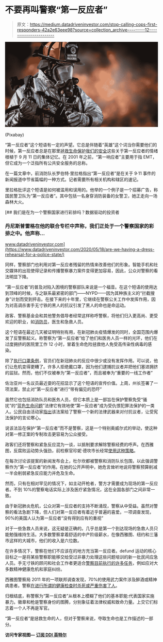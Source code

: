 # 不要再叫警察“第一反应者”

> 原文：<https://medium.datadriveninvestor.com/stop-calling-cops-first-responders-42a2e63eee98?source=collection_archive---------12----------------------->

![](img/e53136ce5e271fd97089ae93def8b1d2.png)

(Pixabay)

“第一反应者”这个短语有一定的声望。它总是伴随着“英雄”这个词当你需要他们的时候，第一反应者总是在那里[拯救生命](https://nuvisionfederal.com/blog/memberresources/2019/09/22/what-makes-a-hero-first-responders)[保护我们的安全](https://www.ibm.com/industries/telecom-media-entertainment/resources/next-generation-network/scenes/emergency-response-center/select/details/command-center/)这些关于第一反应者的情绪根植于 9 月 11 日的集体记忆。在 2001 年之前，“第一响应者”主要用于指 EMT，但它成为一个泛指所有公共安全服务的总称。

在一篇文章中，前消防队长罗伯特·里拉格指出“第一反应者”是在关于 9·11 事件的新闻报道中节省篇幅的一种方式。记者需要所有相关机构和辖区的速记。

里拉格批评这个短语是如何被滥用和误用的。他举的一个例子是一个招募广告，称国民警卫队为“第一反应者”。其中包括一名身穿消防装备的女警卫，她正走向一场森林大火。

[](https://www.datadriveninvestor.com/2020/05/18/are-we-having-a-dress-rehearsal-for-a-police-state/) [## 我们是在为一个警察国家进行彩排吗？数据驱动的投资者

### 丹尼斯普雷格在他的联合专栏中声称，我们正处于一个警察国家的彩排之中。他声称…

www.datadriveninvestor.com](https://www.datadriveninvestor.com/2020/05/18/are-we-having-a-dress-rehearsal-for-a-police-state/) 

同样，警察部门也利用对第一反应者残留的热情来改善他们的形象。智能手机和社交媒体的出现使得记录和传播警察暴力案件变得更加容易，因此，公众对警察的看法明显下降。

“第一反应者”的普及对陷入困境的警察部队来说是一个福音。在这个短语的使用达到顶峰的时候，与之联系最紧密的部门——NYPD——因为其种族主义的“拦截搜身”计划而受到抨击。在接下来的十年里，它继续在警察公关工作中发挥作用，因为对高调杀害手无寸铁的黑人的抗议引发了黑人的命也是命运动。

政客、警察基金会和其他警务倡导者经常这样称呼警察，将他们归入更高尚、更受欢迎的职业，如[消防员](https://www.firehouse.com/home/news/10504915/poll-firefighters-tie-for-most-prestigious-profession)，医生和急救人员。

这个短语在最近几天被证明特别有用，在新冠肺炎疫情爆发的同时，全国范围内爆发了反警察起义。称警察为“第一反应者”给了他们和医务人员一样的光环，他们在过度拥挤的医院里工作 12 小时，冒着生命危险拯救他人免受高传染性病毒的感染。

除了[执行口罩条例](https://www.brennancenter.org/our-work/research-reports/police-responses-covid-19)，官员们在新冠肺炎的反应中很少或没有发挥作用。可以说，他们让危机变得更糟了。许多人拒绝戴口罩，因为他们逮捕抗议者并把他们塞进拥挤的监狱。然而，他们不仅被奉为“第一反应者”，而且被奉为“重要的一线工作者”

佐治亚州一名议员最近耍的花招显示了这个短语的宣传价值。上周，州长签署了一项法案，禁止对“第一反应者”进行“带有偏见的恐吓”

虽然它也包括消防队员和医务人员，但它本质上是一部旨在保护警察免受“骚扰”的“[蓝色生命问题](https://www.nyclu.org/en/legislation/legislative-memo-opposition-blue-lives-matter-bill)”法律它有效地使“第一反应者”成为受仇恨犯罪法保护的一类人。公民自由活动家[指出](https://www.aclu.org/press-releases/aclu-georgia-opposes-hb-838-which-adds-law-enforcement-protected-class)该法案给了警察一个新的法律武器来对付抗议者，让受宪法保护的言论寒心。

说该法旨在保护“第一反应者”而不是警察，这是一个特别奥威尔式的举动，使这种对第一修正案的专制攻击更容易为公众接受。

政客们还将警察和紧急反应混为一谈，以抵制要求解除警察经费的呼声。在西雅图，反腐败运动势头强劲，前检察官珍妮·德坎市长经常[使用这种策略](https://www.thestranger.com/slog/2020/08/04/44222028/seattles-mayor-and-police-chief-keep-gaslighting-the-city-about-defunding-spd)。

在每次讨论该提案的新闻发布会上，杜尔坎都被警察和消防队长包围，以此强调警察作为“第一反应者”的作用。在她的公开声明中，她危言耸听地说将警察预算削减一半会削弱紧急反应能力并危及生命。

然而，只有在相对罕见的情况下，如主动开枪者，警方才需要成为现场的第一反应者。不到 10%的警察电话实际上涉及医疗紧急情况，这在全国各部门之间非常一致。

由于新冠肺炎危机，公众对第一反应者的支持不断涌现，警察从中受益。虽然对警察的看法急剧下降，但人们对第一反应者有着近乎普遍的喜爱。一项调查发现，90%的美国人认为第一反应者“没有得到应有的重视”

对于一些急救人员来说，这无疑是正确的。几乎总是第一个到达现场的急救人员只能勉强维持生活。大多数警察拿着舒适的中产阶级薪水，在像西雅图、纽约和三藩市这样的大城市，他们的收入是六位数。

在许多情况下，警察在他们不应该在的地方充当第一反应者。defund 运动的核心目标之一是将某些警察职能移交给受过非暴力处理这些问题培训的新一批民间应急人员。手无寸铁的顾问和社会工作者更适合[警察目前执行的许多任务](https://www.businessinsider.com/defunding-the-police-what-others-may-do-better-2020-6#police-officers-are-often-the-first-to-respond-to-domestic-abuse-calls-some-experts-say-specialized-organizations-like-survivor-support-systems-could-be-better-equipped-to-handle-domestic-violence-disputes-instead-4)，例如应对大多数精神健康危机和家庭纠纷。

西雅图警察局 2011 年的一项联邦调查发现，70%的使用武力案件涉及醉酒或精神病患者。警察[在进行所谓的健康检查时杀死或严重伤害了人](https://www.texastribune.org/2019/10/13/fort-worth-police-officer-shoots-and-kills-black-woman-home/)。

归根结底，称警察为“第一反应者”从根本上模糊了他们的基本职能:代表国家实施暴力。徽章和枪是警察身份的图腾，分别象征着法律权威和致命力量。上交它们标志着一个人不再是军官。

“第一反应者”是拯救生命的人，但对于警察来说，夺取生命也是工作描述的一部分。

**访问专家视图—** [**订阅 DDI 英特尔**](https://datadriveninvestor.com/ddi-intel)